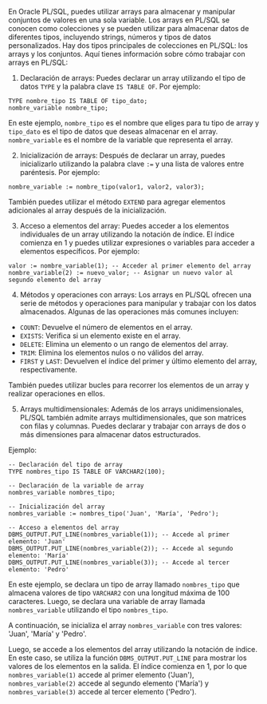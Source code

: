 En Oracle PL/SQL, puedes utilizar arrays para almacenar y manipular conjuntos de valores en una sola variable. Los arrays en PL/SQL se conocen como colecciones y se pueden utilizar para almacenar datos de diferentes tipos, incluyendo strings, números y tipos de datos personalizados. Hay dos tipos principales de colecciones en PL/SQL: los arrays y los conjuntos. Aquí tienes información sobre cómo trabajar con arrays en PL/SQL:

1. Declaración de arrays: Puedes declarar un array utilizando el tipo de datos `TYPE` y la palabra clave `IS TABLE OF`. Por ejemplo:

```
TYPE nombre_tipo IS TABLE OF tipo_dato;
nombre_variable nombre_tipo;
```

En este ejemplo, `nombre_tipo` es el nombre que eliges para tu tipo de array y `tipo_dato` es el tipo de datos que deseas almacenar en el array. `nombre_variable` es el nombre de la variable que representa el array.

2. Inicialización de arrays: Después de declarar un array, puedes inicializarlo utilizando la palabra clave `:=` y una lista de valores entre paréntesis. Por ejemplo:

```
nombre_variable := nombre_tipo(valor1, valor2, valor3);
```

También puedes utilizar el método `EXTEND` para agregar elementos adicionales al array después de la inicialización.

3. Acceso a elementos del array: Puedes acceder a los elementos individuales de un array utilizando la notación de índice. El índice comienza en 1 y puedes utilizar expresiones o variables para acceder a elementos específicos. Por ejemplo:

```
valor := nombre_variable(1); -- Acceder al primer elemento del array
nombre_variable(2) := nuevo_valor; -- Asignar un nuevo valor al segundo elemento del array
```

4. Métodos y operaciones con arrays: Los arrays en PL/SQL ofrecen una serie de métodos y operaciones para manipular y trabajar con los datos almacenados. Algunas de las operaciones más comunes incluyen:

- `COUNT`: Devuelve el número de elementos en el array.
- `EXISTS`: Verifica si un elemento existe en el array.
- `DELETE`: Elimina un elemento o un rango de elementos del array.
- `TRIM`: Elimina los elementos nulos o no válidos del array.
- `FIRST` y `LAST`: Devuelven el índice del primer y último elemento del array, respectivamente.

También puedes utilizar bucles para recorrer los elementos de un array y realizar operaciones en ellos.

5. Arrays multidimensionales: Además de los arrays unidimensionales, PL/SQL también admite arrays multidimensionales, que son matrices con filas y columnas. Puedes declarar y trabajar con arrays de dos o más dimensiones para almacenar datos estructurados.

Ejemplo:

```
-- Declaración del tipo de array
TYPE nombres_tipo IS TABLE OF VARCHAR2(100);

-- Declaración de la variable de array
nombres_variable nombres_tipo;

-- Inicialización del array
nombres_variable := nombres_tipo('Juan', 'María', 'Pedro');

-- Acceso a elementos del array
DBMS_OUTPUT.PUT_LINE(nombres_variable(1)); -- Accede al primer elemento: 'Juan'
DBMS_OUTPUT.PUT_LINE(nombres_variable(2)); -- Accede al segundo elemento: 'María'
DBMS_OUTPUT.PUT_LINE(nombres_variable(3)); -- Accede al tercer elemento: 'Pedro'
```

En este ejemplo, se declara un tipo de array llamado `nombres_tipo` que almacena valores de tipo `VARCHAR2` con una longitud máxima de 100 caracteres. Luego, se declara una variable de array llamada `nombres_variable` utilizando el tipo `nombres_tipo`.

A continuación, se inicializa el array `nombres_variable` con tres valores: 'Juan', 'María' y 'Pedro'.

Luego, se accede a los elementos del array utilizando la notación de índice. En este caso, se utiliza la función `DBMS_OUTPUT.PUT_LINE` para mostrar los valores de los elementos en la salida. El índice comienza en 1, por lo que `nombres_variable(1)` accede al primer elemento ('Juan'), `nombres_variable(2)` accede al segundo elemento ('María') y `nombres_variable(3)` accede al tercer elemento ('Pedro').